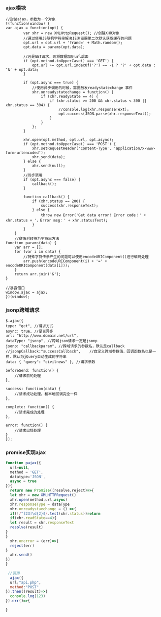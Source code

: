 ### ajax模块


    //封装ajax，参数为一个对象
    !(function(window) {
    var ajax = function(opt) {
            var xhr = new XMLHttpRequest(); //创建XHR对象
            //通过使用JS随机字符串解决IE浏览器第二次默认获取缓存的问题
            opt.url = opt.url + '?rand=' + Math.random();
            opt.data = params(opt.data);
    
            //若是GET请求，则将数据加到url后面
            if (opt.method.toUpperCase() === 'GET') {
                opt.url += opt.url.indexOf('?') == -1 ? '?' + opt.data : '&' + opt.data;
            }
    
            if (opt.async === true) {
                //使用异步调用的时候，需要触发readystatechange 事件
                xhr.onreadystatechange = function() {
                    if (xhr.readyState == 4) {
                        if (xhr.status >= 200 && xhr.status < 300 || xhr.status == 304) {
                            //console.log(xhr.responseText);
                            opt.success(JSON.parse(xhr.responseText));
                        }
                    }
                };
            }
    
            xhr.open(opt.method, opt.url, opt.async);
            if (opt.method.toUpperCase() === 'POST') {
                xhr.setRequestHeader('Content-Type', 'application/x-www-form-urlencoded');
                xhr.send(data);
            } else {
                xhr.send(null);
            }
            //同步调用
            if (opt.async === false) {
                callback();
            }
    
            function callback() {
                if (xhr.status == 200) {
                    success(xhr.responseText);
                } else {
                    throw new Error('Get data error! Error code：' + xhr.status + '，Error msg：' + xhr.statusText);
                }
            }
        }
        //键值对转换为字符串方法
    function params(data) {
        var arr = [];
        for (var i in data) {
            //特殊字符传参产生的问题可以使用encodeURIComponent()进行编码处理
            arr.push(encodeURIComponent(i) + '=' + encodeURIComponent(data[i]));
        }
        return arr.join('&');
    }
    
    //暴露借口
    window.ajax = ajax;
    })(window);



### jsonp跨域请求



    $.ajax({
    type: "get", //请求方式
    async: true, //是否异步
    url: "http://www.domain.net/url",
    dataType: "jsonp", //跨域json请求一定是jsonp
    jsonp: "callbackparam", //跨域请求的参数名，默认是callback
    //jsonpCallback:"successCallback",    //自定义跨域参数值，回调函数名也是一样，默认为jQuery自动生成的字符串
    data: { "query": "civilnews" }, //请求参数
    
    beforeSend: function() {
        //请求前的处理
    },
    
    success: function(data) {
        //请求成功处理，和本地回调完全一样
    },
    
    complete: function() {
        //请求完成的处理
    },
    
    error: function() {
        //请求出错处理
    }
    });

### promise实现ajax

```javascript
function pajax({
  url=null,
  method = 'GET',
  datatype='JSON',
  async = true
}){
  return new Promise((resolve,reject)=>{
  let xhr = new XMLHTTPRequest()
  xhr.open(method,url,async)
  xhr.responseType = dataType
  xhr.onreadystaechange = () =>{
  if(!/^[23]\d{2}$/.test(xhr.status))return 
  if(xhr.readState==4){
  let result = xhr.responseText
  resolve(result)
}
}
  xhr.onerror = (err)=>{
  reject(err)
}
  xhr.send()
})
}
  
 //调用
  ajax({
  url;"api.php",
  method:"POST"
}).then((result)=>{
  console.log(123)
}).err()=>{
  
}
```

